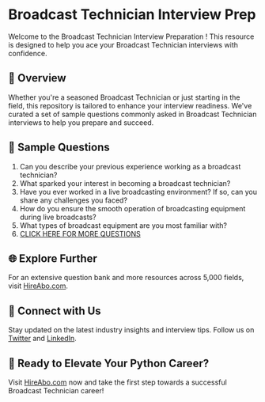# Broadcast Technician Interview Prep

Welcome to the Broadcast Technician Interview Preparation ! This resource is designed to help you ace your Broadcast Technician interviews with confidence.

## 🚀 Overview

Whether you're a seasoned Broadcast Technician or just starting in the field, this repository is tailored to enhance your interview readiness. We've curated a set of sample questions commonly asked in Broadcast Technician interviews to help you prepare and succeed.

## 📝 Sample Questions

1. Can you describe your previous experience working as a broadcast technician?
2. What sparked your interest in becoming a broadcast technician?
3. Have you ever worked in a live broadcasting environment? If so, can you share any challenges you faced?
4. How do you ensure the smooth operation of broadcasting equipment during live broadcasts?
5. What types of broadcast equipment are you most familiar with?
6. [CLICK HERE FOR MORE QUESTIONS](https://hireabo.com/job/8_2_16/Broadcast%20Technician)

## 🌐 Explore Further

For an extensive question bank and more resources across 5,000 fields, visit [HireAbo.com](https://www.hireabo.com).

## 📱 Connect with Us

Stay updated on the latest industry insights and interview tips. Follow us on [Twitter](https://twitter.com/hireabo) and [LinkedIn](https://www.linkedin.com/in/hire-abo-3609972a8/).

## 🚀 Ready to Elevate Your Python Career?

Visit [HireAbo.com](https://www.hireabo.com) now and take the first step towards a successful Broadcast Technician career!